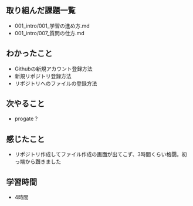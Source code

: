 ## 取り組んだ課題一覧
- 001_intro/001_学習の進め方.md
- 001_intro/007_質問の仕方.md
## わかったこと
- Githubの新規アカウント登録方法
- 新規リポジトリ登録方法
- リポジトリへのファイルの登録方法
## 次やること
- progate？
## 感じたこと
- リポジトリ作成してファイル作成の画面が出てこず、3時間くらい格闘。初っ端から躓きました
## 学習時間
- 4時間
